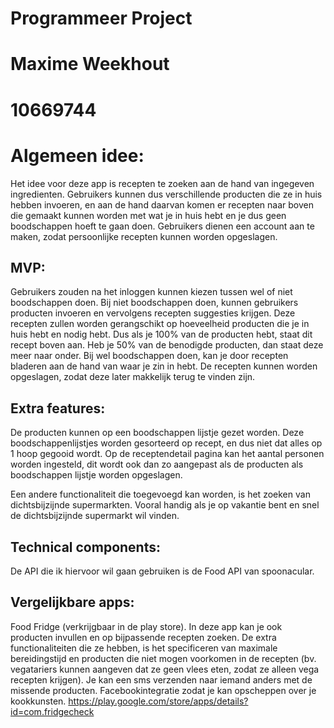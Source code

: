 # Programmeer Project
# Maxime Weekhout
# 10669744

Algemeen idee:
==============

Het idee voor deze app is recepten te zoeken aan de hand van ingegeven ingredienten. Gebruikers kunnen
dus verschillende producten die ze in huis hebben invoeren, en aan de hand daarvan komen er recepten 
naar boven die gemaakt kunnen worden met wat je in huis hebt en je dus geen boodschappen hoeft te gaan doen.
Gebruikers dienen een account aan te maken, zodat persoonlijke recepten kunnen worden opgeslagen.

MVP:
------------

Gebruikers zouden na het inloggen kunnen kiezen tussen wel of niet boodschappen doen. 
Bij niet boodschappen doen, kunnen gebruikers producten invoeren en vervolgens recepten suggesties krijgen. Deze recepten zullen
worden gerangschikt op hoeveelheid producten die je in huis hebt en nodig hebt. Dus als je 100% van de producten hebt, staat dit
recept boven aan. Heb je 50% van de benodigde producten, dan staat deze meer naar onder.
Bij wel boodschappen doen, kan je door recepten bladeren aan de hand van waar je zin in hebt.
De recepten kunnen worden opgeslagen, zodat deze later makkelijk terug te vinden zijn. 


Extra features:
----------------

De producten kunnen op een boodschappen lijstje gezet worden. Deze boodschappenlijstjes worden gesorteerd op recept, en dus niet 
dat alles op 1 hoop gegooid wordt.
Op de receptendetail pagina kan het aantal personen worden ingesteld, dit wordt ook dan zo aangepast als de producten
als boodschappen lijstje worden opgeslagen.

Een andere functionaliteit die toegevoegd kan worden, is het zoeken van dichtsbijzijnde supermarkten. Vooral handig
als je op vakantie bent en snel de dichtsbijzijnde supermarkt wil vinden.

Technical components:
-----------------

De API die ik hiervoor wil gaan gebruiken is de Food API van spoonacular.

Vergelijkbare apps:
------------------

Food Fridge (verkrijgbaar in de play store). In deze app kan je ook producten invullen en op bijpassende recepten zoeken.
De extra functionaliteiten die ze hebben, is het specificeren van maximale bereidingstijd en producten die niet mogen voorkomen
in de recepten (bv. vegatariers kunnen aangeven dat ze geen vlees eten, zodat ze alleen vega recepten krijgen).
Je kan een sms verzenden naar iemand anders met de missende producten. Facebookintegratie zodat je kan opscheppen over je kookkunsten.
https://play.google.com/store/apps/details?id=com.fridgecheck




